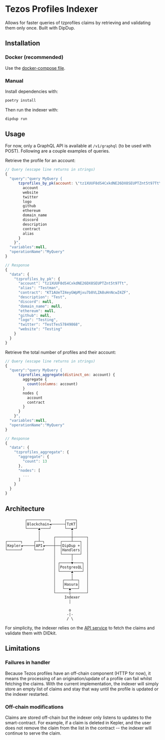# Tezos Profiles Indexer

Allows for faster queries of tzprofiles claims by retrieving and validating
them only once. Built with DipDup.

## Installation

### Docker (recommended)

Use the [docker-compose file](../docker-compose.yml).

### Manual
Install dependencies with:
```bash
poetry install
```

Then run the indexer with:
```bash
dipdup run
```

## Usage

For now, only a GraphQL API is available at `/v1/graphql` (to be used with
POST). Following are a couple examples of queries.

Retrieve the profile for an account:
```javascript
// Query (escape line returns in strings)
{
  "query":"query MyQuery {
      tzprofiles_by_pk(account: \"tz1XUUF8dS4CxkdNE26DX8SEUPTZnt5t97Tt\") {
        account
        website
        twitter
        logo
        github
        ethereum
        domain_name
        discord
        description
        contract
        alias
      }
    }",
  "variables":null,
  "operationName":"MyQuery"
}

// Response
{
  "data": {
    "tzprofiles_by_pk": {
      "account": "tz1XUUF8dS4CxkdNE26DX8SEUPTZnt5t97Tt",
      "alias": "Testman",
      "contract": "KT1AUeTZ4eyGWpMjxu7b8VLZA8uHnNcwZ4ZF",
      "description": "Test",
      "discord": null,
      "domain_name": null,
      "ethereum": null,
      "github": null,
      "logo": "Testing",
      "twitter": "TestTes57849868",
      "website": "Testing"
    }
  }
}
```

Retrieve the total number of profiles and their account:
```javascript
// Query (escape line returns in strings)
{
  "query":"query MyQuery {
      tzprofiles_aggregate(distinct_on: account) {
        aggregate {
          count(columns: account)
        }
        nodes {
          account
          contract
        }
      }
    }",
  "variables":null,
  "operationName":"MyQuery"
}

// Response
{
  "data": {
    "tzprofiles_aggregate": {
      "aggregate": {
        "count": 13
      },
      "nodes": [
        ...
      ]
    }
  }
}
```

## Architecture

```
         ┌──────────┐      ┌────┐
         │Blockchain◄──────┤TzKT│
         └─────▲────┘      └──▲─┘
               │              │
               │      ┌───────┼──────┐
┌──────┐     ┌─┴─┐    │  ┌────┴───┐  │
│Kepler◄─────┤API◄────┼──┤DipDup +│  │
└──────┘     └───┘    │  │Handlers│  │
                      │  └────┬───┘  │
                      │       │      │
                      │ ┌─────▼────┐ │
                      │ │PostgresQL│ │
                      │ └─────▲────┘ │
                      │       │      │
                      │   ┌───┴──┐   │
                      │   │Hasura│   │
                      │   └──▲───┘   │
                      └──────┼───────┘
                           Indexer
                             │

                             o
                            -|-
                            / \
```

For simplicity, the indexer relies on the [API service](../service) to fetch the
claims and validate them with DIDkit.

## Limitations

### Failures in handler

Because Tezos profiles have an off-chain component (HTTP for now), it means the
processing of an origination/update of a profile can fail whilst fetching the
claims. With the current implementation, the indexer will simply store an empty
list of claims and stay that way until the profile is updated or the indexer
restarted.

### Off-chain modifications

Claims are stored off-chain but the indexer only listens to updates to the
smart-contract. For example, if a claim is deleted in Kepler, and the user does
not remove the claim from the list in the contract -- the indexer will continue
to serve the claim.

